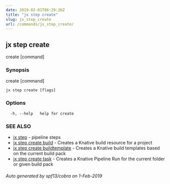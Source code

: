 ```yaml
---
date: 2019-02-01T06:29:26Z
title: "jx step create"
slug: jx_step_create
url: /commands/jx_step_create/
---
```

## jx step create

create [command]

### Synopsis

create [command]

```
jx step create [flags]
```

### Options

```
  -h, --help   help for create
```

### SEE ALSO

* [jx step](/commands/jx_step/)	 - pipeline steps
* [jx step create build](/commands/jx_step_create_build/)	 - Creates a Knative build resource for a project
* [jx step create buildtemplate](/commands/jx_step_create_buildtemplate/)	 - Creates a Knative build templates based on the current build pack
* [jx step create task](/commands/jx_step_create_task/)	 - Creates a Knative Pipeline Run for the current folder or given build pack

###### Auto generated by spf13/cobra on 1-Feb-2019
